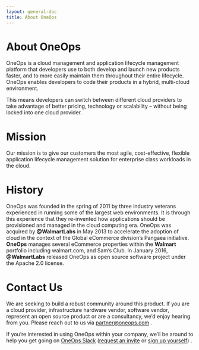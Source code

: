 ```yaml
---
layout: general-doc
title: About OneOps
---
```


# About OneOps

OneOps is a cloud management and application lifecycle management platform that developers use to both develop and
launch new products faster, and to more easily maintain them throughout their entire lifecycle. OneOps enables
developers to code their products in a hybrid, multi-cloud environment.
                   
This means developers can switch between different cloud providers to take advantage of better pricing, technology
or scalability – without being locked into one cloud provider.

# Mission

Our mission is to give our customers the most agile, cost-effective, flexible application lifecycle management
solution for enterprise class workloads in the cloud.


# History

OneOps was founded in the spring of 2011 by three industry veterans experienced in running some of the largest web
environments. It is through this experience that they re-invented how applications should be provisioned and
managed in the cloud computing era. OneOps was acquired by __@WalmartLabs__ in May 2013 to accelerate the adoption
of cloud in the context of the Global eCommerce division’s Pangaea initiative. __OneOps__ manages
several eCommerce properties within the <strong>Walmart</strong> portfolio including walmart.com, and Sam’s
Club. In January 2016, __@WalmartLabs__ released OneOps as open source software project under the
Apache 2.0 license.

# Contact Us

We are seeking to build a robust community around this product. If you are a cloud provider, infrastructure
hardware vendor, software vendor, represent an open source product or are a consultancy, we’d enjoy hearing from
you. Please reach out to us via <a href="mailto:partner@oneops.com"> partner@oneops.com </a>.

If you’re interested in using OneOps within your company, we’ll be around to help you get going on <a href="{{
site.slack_url }}">OneOps Slack</a> (<a href="mailto:slack@oneops.com">request an invite</a> or <a href="{{
site.slack_register }}" target="_blank">sign up yourself</a>) .
